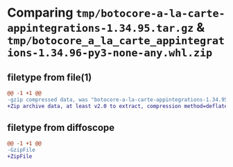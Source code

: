 # Comparing `tmp/botocore-a-la-carte-appintegrations-1.34.95.tar.gz` & `tmp/botocore_a_la_carte_appintegrations-1.34.96-py3-none-any.whl.zip`

## filetype from file(1)

```diff
@@ -1 +1 @@
-gzip compressed data, was "botocore-a-la-carte-appintegrations-1.34.95.tar", last modified: Wed May  1 01:06:15 2024, max compression
+Zip archive data, at least v2.0 to extract, compression method=deflate
```

## filetype from diffoscope

```diff
@@ -1 +1 @@
-GzipFile
+ZipFile
```

